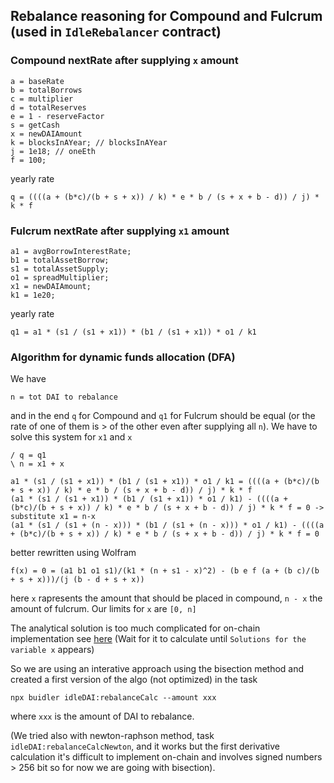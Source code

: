 ## Rebalance reasoning for Compound and Fulcrum (used in `IdleRebalancer` contract)
### Compound nextRate after supplying `x` amount
```
a = baseRate
b = totalBorrows
c = multiplier
d = totalReserves
e = 1 - reserveFactor
s = getCash
x = newDAIAmount
k = blocksInAYear; // blocksInAYear
j = 1e18; // oneEth
f = 100;
```
yearly rate
```
q = ((((a + (b*c)/(b + s + x)) / k) * e * b / (s + x + b - d)) / j) * k * f
```

### Fulcrum nextRate after supplying `x1` amount
```
a1 = avgBorrowInterestRate;
b1 = totalAssetBorrow;
s1 = totalAssetSupply;
o1 = spreadMultiplier;
x1 = newDAIAmount;
k1 = 1e20;
```
yearly rate
```
q1 = a1 * (s1 / (s1 + x1)) * (b1 / (s1 + x1)) * o1 / k1
```

### Algorithm for dynamic funds allocation (DFA)
We have
```
n = tot DAI to rebalance
```

and in the end `q` for Compound and `q1` for Fulcrum should be equal (or the rate of one of them is > of the other even after supplying all `n`).
We have to solve this system for `x1` and `x`
```
/ q = q1
\ n = x1 + x
```

```
a1 * (s1 / (s1 + x1)) * (b1 / (s1 + x1)) * o1 / k1 = ((((a + (b*c)/(b + s + x)) / k) * e * b / (s + x + b - d)) / j) * k * f
(a1 * (s1 / (s1 + x1)) * (b1 / (s1 + x1)) * o1 / k1) - ((((a + (b*c)/(b + s + x)) / k) * e * b / (s + x + b - d)) / j) * k * f = 0 -> substitute x1 = n-x
(a1 * (s1 / (s1 + (n - x))) * (b1 / (s1 + (n - x))) * o1 / k1) - ((((a + (b*c)/(b + s + x)) / k) * e * b / (s + x + b - d)) / j) * k * f = 0
```
better rewritten using Wolfram

```
f(x) = 0 = (a1 b1 o1 s1)/(k1 * (n + s1 - x)^2) - (b e f (a + (b c)/(b + s + x)))/(j (b - d + s + x))
```

here `x` rapresents the amount that should be placed in compound, `n - x` the amount of fulcrum.
Our limits for `x` are `[0, n]`

The analytical solution is too much complicated for on-chain implementation see [here](https://www.wolframalpha.com/input/?i=%28a1+*+%28s1+%2F+%28s1+%2B+%28n+-+x%29%29%29+*+%28b1+%2F+%28s1+%2B+%28n+-+x%29%29%29+*+o1+%2F+k1%29+-+%28%28%28%28a+%2B+%28b*c%29%2F%28b+%2B+s+%2B+x%29%29+%2F+k%29+*+e+*+b+%2F+%28s+%2B+x+%2B+b+-+d%29%29+%2F+j%29+*+k+*+f+%3D+0) (Wait for it to calculate until `Solutions for the variable x` appears)

So we are using an interative approach using the bisection method and created a first version of the algo (not optimized) in the task

```
npx buidler idleDAI:rebalanceCalc --amount xxx
```
where `xxx` is the amount of DAI to rebalance.

(We tried also with newton-raphson method, task `idleDAI:rebalanceCalcNewton`, and it works but the first derivative calculation it's difficult to implement on-chain and involves signed numbers > 256 bit so for now we are going with bisection).
